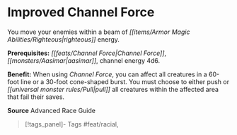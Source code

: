 ﻿---
cssclass: [feats]

---
# Improved Channel Force

You move your enemies within a beam of _[[items/Armor Magic Abilities/Righteous|righteous]]_ energy.

**Prerequisites:** _[[feats/Channel Force|Channel Force]]_, _[[monsters/Aasimar|aasimar]]_, channel energy 4d6.

**Benefit:** When using _Channel Force_, you can affect all creatures in a 60-foot line or a 30-foot cone-shaped burst. You must choose to either push or _[[universal monster rules/Pull|pull]]_ all creatures within the affected area that fail their saves.

**Source** Advanced Race Guide
>[!tags_panel]- Tags
> #feat/racial, 